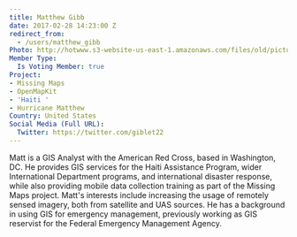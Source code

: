 ```yaml
---
title: Matthew Gibb
date: 2017-02-28 14:23:00 Z
redirect_from:
  - /users/matthew_gibb
Photo: http://hotwww.s3-website-us-east-1.amazonaws.com/files/old/pictures/picture-383-1488293342.jpg
Member Type:
  Is Voting Member: true
Project:
- Missing Maps
- OpenMapKit
- 'Haiti '
- Hurricane Matthew
Country: United States
Social Media (Full URL):
  Twitter: https://twitter.com/giblet22
---
```


<p>Matt is a GIS Analyst with the American Red Cross, based in Washington, DC. He provides GIS services for the Haiti Assistance Program, wider International Department programs, and international disaster response, while also providing mobile data collection training as part of the Missing Maps project. Matt's interests include increasing the usage of remotely sensed imagery, both from satellite and UAS sources. He has a background in using GIS for emergency management, previously working as GIS reservist for the Federal Emergency Management Agency.&nbsp;</p>
